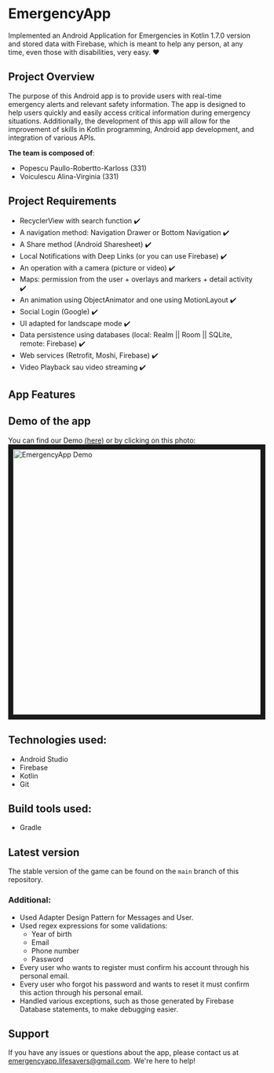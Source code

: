 # EmergencyApp

Implemented an Android Application for Emergencies in Kotlin 1.7.0 version and stored data with Firebase, which is meant to help any person, at any time, even those with disabilities, very easy. :heart:

## Project Overview

The purpose of this Android app is to provide users with real-time emergency alerts and relevant safety information. The app is designed to help users quickly and easily access critical information during emergency situations. Additionally, the development of this app will allow for the improvement of skills in Kotlin programming, Android app development, and integration of various APIs.

**The team is composed of**:

- Popescu Paullo-Robertto-Karloss (331)
- Voiculescu Alina-Virginia (331)

## Project Requirements

- RecyclerView with search function ✔️
- A navigation method: Navigation Drawer or Bottom Navigation ✔️
- A Share method (Android Sharesheet) ✔️
- Local Notifications with Deep Links (or you can use Firebase) ✔️
- An operation with a camera (picture or video) ✔️
- Maps: permission from the user + overlays and markers + detail activity ✔️
- An animation using ObjectAnimator and one using MotionLayout ✔️
- Social Login (Google) ✔️
- UI adapted for landscape mode ✔️
- Data persistence using databases (local: Realm || Room || SQLite, remote: Firebase) ✔️
- Web services (Retrofit, Moshi, Firebase) ✔️
- Video Playback sau video streaming ✔️

## App Features

## Demo of the app

You can find our Demo [(here)](youtube.com)
or by clicking on this photo:
<a href="youtube.com" target="_blank"><img src="imgur.com" alt="EmergencyApp Demo" width="750" height="540" border="10"></a>

## Technologies used:

- Android Studio
- Firebase
- Kotlin
- Git

## Build tools used:

- Gradle

## Latest version

The stable version of the game can be found on the `main` branch of this repository.

### Additional:

- Used Adapter Design Pattern for Messages and User.
- Used regex expressions for some validations:
  - Year of birth
  - Email
  - Phone number
  - Password
- Every user who wants to register must confirm his account through his personal email.
- Every user who forgot his password and wants to reset it must confirm this action through his personal email.
- Handled various exceptions, such as those generated by Firebase Database statements, to make debugging easier.

## Support

If you have any issues or questions about the app, please contact us at emergencyapp.lifesavers@gmail.com. We're here to help!
